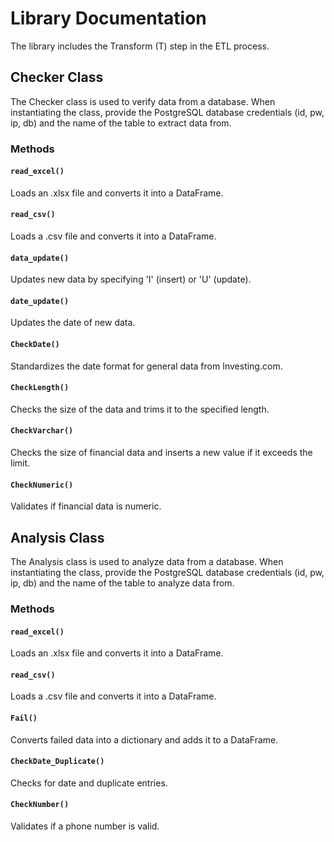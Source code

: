 # Library Documentation

The library includes the Transform (T) step in the ETL process. 

## Checker Class

The Checker class is used to verify data from a database. When instantiating the class, provide the PostgreSQL database credentials (id, pw, ip, db) and the name of the table to extract data from.

### Methods

#### `read_excel()`
Loads an .xlsx file and converts it into a DataFrame.

#### `read_csv()`
Loads a .csv file and converts it into a DataFrame.

#### `data_update()`
Updates new data by specifying 'I' (insert) or 'U' (update).

#### `date_update()`
Updates the date of new data.

#### `CheckDate()`
Standardizes the date format for general data from Investing.com.

#### `CheckLength()`
Checks the size of the data and trims it to the specified length.

#### `CheckVarchar()`
Checks the size of financial data and inserts a new value if it exceeds the limit.

#### `CheckNumeric()`
Validates if financial data is numeric.

## Analysis Class

The Analysis class is used to analyze data from a database. When instantiating the class, provide the PostgreSQL database credentials (id, pw, ip, db) and the name of the table to analyze data from.

### Methods

#### `read_excel()`
Loads an .xlsx file and converts it into a DataFrame.

#### `read_csv()`
Loads a .csv file and converts it into a DataFrame.

#### `Fail()`
Converts failed data into a dictionary and adds it to a DataFrame.

#### `CheckDate_Duplicate()`
Checks for date and duplicate entries.

#### `CheckNumber()`
Validates if a phone number is valid.
